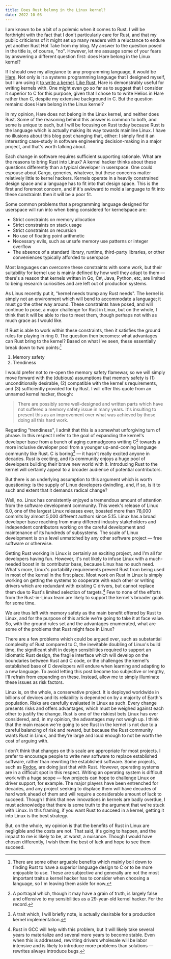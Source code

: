 ```yaml
---
title: Does Rust belong in the Linux kernel?
date: 2022-10-03
---
```


I am known to be a bit of a polemic when it comes to Rust. I will be forthright
with the fact that I don't particularly care for Rust, and that my public
criticisms of it might set up many readers with a reluctance to endure yet
another Rust Hot Take from my blog. My answer to the question posed in the title
is, of course, "no". However, let me assuage some of your fears by answering
a different question first: does Hare belong in the Linux kernel?

If I should owe my allegiance to any programming language, it would be
[Hare](https://harelang.org). Not only is it a systems programming language that
I designed myself, but I am using it [to write a kernel][helios]. [Like
Rust][redox], Hare is demonstrably useful for writing kernels with. One might
even go so far as to suggest that I consider it superior to C for this purpose,
given that I chose to to write Helios in Hare rather than C, despite my
extensive background in C. But the question remains: does Hare belong in the
Linux kernel?

[helios]: https://git.sr.ht/~sircmpwn/helios
[redox]: https://www.redox-os.org/

In my opinion, Hare does not belong in the Linux kernel, and neither does Rust.
Some of the reasoning behind this answer is common to both, and some is unique
to each, but I will be focusing on Rust today because Rust is the language which
is actually making its way towards mainline Linux. I have no illusions about
this blog post changing that, either: I simply find it an interesting case-study
in software engineering decision-making in a major project, and that's worth
talking about.

Each change in software requires sufficient supporting rationale. What are the
reasons to bring Rust into Linux? A kernel hacker thinks about these questions
differently than a typical developer in userspace. One could espouse about
Cargo, generics, whatever, but these concerns matter relatively little to kernel
hackers. Kernels operate in a heavily constrained design space and a language
has to fit into that design space. This is the first and foremost concern, and
if it's awkward to mold a language to fit into these constraints then it will be
a poor fit.

Some common problems that a programming language designed for userspace will run
into when being considered for kernelspace are:

- Strict constraints on memory allocation
- Strict constraints on stack usage
- Strict constraints on recursion
- No use of floating point arithmetic
- Necessary evils, such as unsafe memory use patterns or integer overflow
- The absence of a standard library, runtime, third-party libraries, or other
  conveniences typically afforded to userspace

Most languages can overcome these constraints with some work, but their
suitability for kernel use is mainly defined by how well they adapt to them
&mdash; there's a reason that kernels written in Go, C#, Java, Python, etc, are
limited to being research curiosities and are left out of production systems.

As Linus recently put it, "kernel needs trump any Rust needs". The kernel is
simply not an environment which will bend to accommodate a language; it must go
the other way around. These constraints have posed, and will continue to pose, a
major challenge for Rust in Linux, but on the whole, I think that it will be
able to rise to meet them, though perhaps not with as much grace as I would
like.

If Rust is able to work within these constraints, then it satisfies the ground
rules for playing in ring 0. The question then becomes: what advantages can Rust
bring to the kernel? Based on what I've seen, these essentially break down to
two points:[^benefits]

1. Memory safety
2. Trendiness

[^benefits]: There are some other arguable benefits which mainly boil down to
  finding Rust to have a superior language design to C or to be more enjoyable
  to use. These are subjective and generally are not the most important traits
  a kernel hacker has to consider when choosing a language, so I'm leaving them
  aside for now.

I would prefer not to re-open the memory safety flamewar, so we will simply move
forward with the (dubious) assumptions that memory safety is (1) unconditionally
desirable, (2) compatible with the kernel's requirements, and (3) sufficiently
provided for by Rust. I will offer this quote from an unnamed kernel hacker,
though:

> There are possibly some well-designed and written parts which have not
> suffered a memory safety issue in many years. It's insulting to present this
> as an improvement over what was achieved by those doing all this hard work.

Regarding "trendiness", I admit that this is a somewhat unforgiving turn of
phrase. In this respect I refer to the goal of expanding the kernel's developer
base from a bunch of aging curmudgeons writing C[^ageism] towards a more
inclusive developer pool from a younger up-and-coming language community like
Rust. C is boring[^boring] &mdash; it hasn't really excited anyone in decades.
Rust is exciting, and its community enjoys a huge pool of developers building
their brave new world with it. Introducing Rust to the kernel will certainly
appeal to a broader audience of potential contributors.

[^boring]: A trait which, I will briefly note, is actually desirable for a
  production kernel implementation.

[^ageism]: A portrayal which, though it may have a grain of truth, is largely false
  and offensive to my sensibilities as a 29-year-old kernel hacker. For the
  record.

But there is an underlying assumption to this argument which is worth
questioning: is the supply of Linux developers dwindling, and, if so, is it to
such and extent that it demands radical change?

Well, no. Linux has consistently enjoyed a tremendous amount of attention from
the software development community. This week's release of Linux 6.0, one of the
largest Linux releases ever, boasted more than 78,000 commits by almost 5,000
different authors since 5.15. Linux has a broad developer base reaching from
many different industry stakeholders and independent contributors working on the
careful development and maintenance of its hundreds of subsystems. The scale of
Linux development is on a level unmatched by any other software project &mdash;
free software or otherwise.

Getting Rust working in Linux is certainly an exciting project, and I'm all for
developers having fun. However, it's not likely to infuse Linux with a
much-needed boost in its contributor base, because Linux has no such need.
What's more, Linux's portability requirements prevent Rust from being used in
most of the kernel in the first place. Most work on Rust in Linux is simply
working on getting the systems to cooperate with each other or writing drivers
which are redundant with existing C drivers, but cannot replace them due to
Rust's limited selection of targets.[^gcc] Few to none of the efforts from the
Rust-in-Linux team are likely to support the kernel's broader goals for some
time.

[^gcc]: Rust in GCC will help with this problem, but it will likely take several
  years to materialize and several more years to become stable. Even when this
  is addressed, rewriting drivers wholesale will be labor intensive and is
  likely to introduce more problems than solutions &mdash; rewrites always
  introduce bugs.

We are thus left with memory safety as the main benefit offered by Rust to
Linux, and for the purpose of this article we're going to take it at face value.
So, with the ground rules set and the advantages enumerated, what are some of
the problems that Rust might face in Linux?

There are a few problems which could be argued over, such as substantial
complexity of Rust compared to C, the inevitable doubling of Linux's build time,
the significant shift in design sensibilities required to support an idiomatic
Rust design, the fragile interface which will develop on the boundaries between
Rust and C code, or the challenges the kernel's established base of C developers
will endure when learning and adapting to a new language. To avoid letting this
post become too subjective or lengthy, I'll refrain from expanding on these.
Instead, allow me to simply illuminate these issues as risk factors.

Linux is, on the whole, a conservative project. It is deployed worldwide in
billions of devices and its reliability is depended on by a majority of Earth's
population. Risks are carefully evaluated in Linux as such. Every change
presents risks and offers advantages, which must be weighed against each other
to justify the change. Rust is one of the riskiest bets Linux has ever
considered, and, in my opinion, the advantages may not weigh up. I think that
the main reason we're going to see Rust in the kernel is not due to a careful
balancing of risk and reward, but because the Rust community wants Rust in
Linux, and they're large and loud enough to not be worth the cost of arguing
with.

I don't think that changes on this scale are appropriate for most projects. I
prefer to encourage people to write new software to replace established
software, rather than rewriting the established software. Some projects, such as
[Redox][redox], are doing just that with Rust. However, operating systems are in
a difficult spot in this respect. Writing an operating system is difficult work
with a huge scope &mdash; few projects can hope to challenge Linux on driver
support, for example. The major players have been entrenched for decades, and
any project seeking to displace them will have decades of hard work ahead of
them and will require a considerable amount of luck to succeed. Though I think
that new innovations in kernels are badly overdue, I must acknowledge that
there is some truth to the argument that we're stuck with Linux. In this
framing, if you want Rust to succeed in a kernel, getting it into Linux is the
best strategy.

But, on the whole, my opinion is that the benefits of Rust in Linux are
negligible and the costs are not. That said, it's going to happen, and the
impact to me is likely to be, at worst, a nuisance. Though I would have chosen
differently, I wish them the best of luck and hope to see them succeed.
